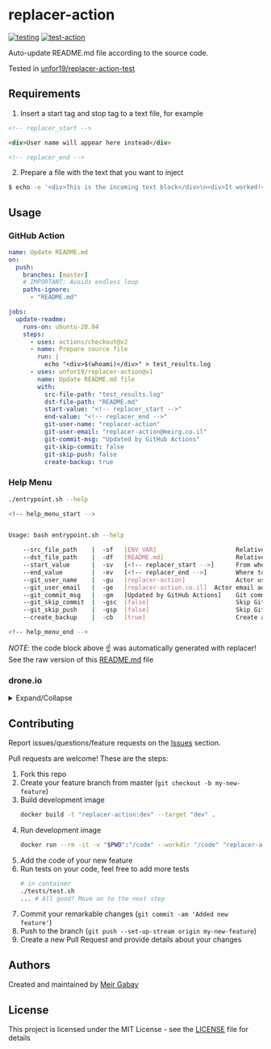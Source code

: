 # replacer-action

[![testing](https://github.com/unfor19/replacer-action/workflows/testing/badge.svg)](https://github.com/unfor19/replacer-action/actions?query=workflow%3Atesting)
[![test-action](https://github.com/unfor19/replacer-action-test/workflows/test-action/badge.svg)](https://github.com/unfor19/replacer-action-test/actions?query=workflow%3Atest-action)


Auto-update README.md file according to the source code.

Tested in [unfor19/replacer-action-test](https://github.com/unfor19/replacer-action-test/actions?query=workflow%3Atest-action)

## Requirements

1. Insert a start tag and stop tag to a text file, for example

```html
<!-- replacer_start -->

<div>User name will appear here instead</div>

<!-- replacer_end -->
```

2. Prepare a file with the text that you want to inject

```bash
$ echo -e '<div>This is the incoming text block</div>\n<div>It worked!</div>' > test_results.log
```

## Usage

### GitHub Action

```yaml
name: Update README.md
on:
  push:
    branches: [master]
    # IMPORTANT: Avoids endless loop
    paths-ignore:
      - "README.md"

jobs:
  update-readme:
    runs-on: ubuntu-20.04
    steps:
      - uses: actions/checkout@v2
      - name: Prepare source file
        run: |
          echo "<div>$(whoami)</div>" > test_results.log
      - uses: unfor19/replacer-action@v1
        name: Update README.md file
        with:
          src-file-path: "test_results.log"
          dst-file-path: "README.md"
          start-value: "<!-- replacer_start -->"
          end-value: "<!-- replacer_end -->"
          git-user-name: "replacer-action"
          git-user-email: "replacer-action@meirg.co.il"
          git-commit-msg: "Updated by GitHub Actions"
          git-skip-commit: false
          git-skip-push: false
          create-backup: true
```

### Help Menu

```bash
./entrypoint.sh --help
```

```bash
<!-- help_menu_start -->


Usage: bash entrypoint.sh --help

	--src_file_path    |  -sf   [ENV_VAR]                      Relative path to source file that will be injected
	--dst_file_path    |  -df   [README.md]                    Relative path to destination file
	--start_value      |  -sv   [<!-- replacer_start -->]      From where to start
	--end_value        |  -ev   [<!-- replacer_end -->]        Where to stop
	--git_user_name    |  -gu   [replacer-action]              Actor user name
	--git_user_email   |  -ge   [replacer-action.co.il]  Actor email address
	--git_commit_msg   |  -gm   [Updated by GitHub Actions]    Git commit message
	--git_skip_commit  |  -gsc  [false]                        Skip Git commit
	--git_skip_push    |  -gsp  [false]                        Skip Git push
	--create_backup    |  -cb   [true]                         Create a backup file

<!-- help_menu_end -->
```

_NOTE_: the code block above :point_up: was automatically generated with replacer! See the raw version of this [README.md](https://raw.githubusercontent.com/unfor19/replacer-action/master/README.md) file


### drone.io

<details>

<summary>Expand/Collapse</summary>

```yaml
kind: pipeline
type: docker
name: testing-drone

steps:
  - name: Prepare source file
    image: alpine:3.12
    cmd: |
      echo "<div>$(whoami)</div>" > test_results.log
  - name: Dry run
    image: unfor19/replacer-action:latest
    settings:
      src_file_path: "test_results.log"
      dst_file_path: "README.test.md"
      start_value: "<!-- replacer_start -->"
      end_value: "<!-- replacer_end -->"
      git_user_name: "Drone"
      git_user_email: "drone@meirg.co.il"
      git_commit_msg: "Updated by Drone.io"
      git_skip_commit: false
      git_skip_push: false
      create_backup: true
```

</details>

## Contributing

Report issues/questions/feature requests on the [Issues](https://github.com/unfor19/replacer-action/issues) section.

Pull requests are welcome! These are the steps:

1. Fork this repo
1. Create your feature branch from master (`git checkout -b my-new-feature`)
1. Build development image
   ```bash
   docker build -t "replacer-action:dev" --target "dev" .
   ```
1. Run development image
   ```bash
   docker run --rm -it -v "$PWD":"/code" --workdir "/code" "replacer-action:dev"
   ```
1. Add the code of your new feature
1. Run tests on your code, feel free to add more tests
   ```bash
   # in container
   ./tests/test.sh
   ... # All good? Move on to the next step
   ```
1. Commit your remarkable changes (`git commit -am 'Added new feature'`)
1. Push to the branch (`git push --set-up-stream origin my-new-feature`)
1. Create a new Pull Request and provide details about your changes

## Authors

Created and maintained by [Meir Gabay](https://github.com/unfor19)

## License

This project is licensed under the MIT License - see the [LICENSE](https://github.com/unfor19/replacer-action/blob/master/LICENSE) file for details
